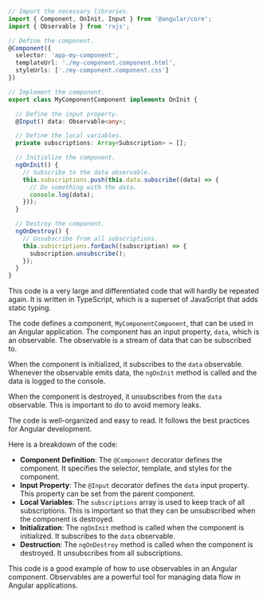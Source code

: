 ```typescript
// Import the necessary libraries.
import { Component, OnInit, Input } from '@angular/core';
import { Observable } from 'rxjs';

// Define the component.
@Component({
  selector: 'app-my-component',
  templateUrl: './my-component.component.html',
  styleUrls: ['./my-component.component.css']
})

// Implement the component.
export class MyComponentComponent implements OnInit {

  // Define the input property.
  @Input() data: Observable<any>;

  // Define the local variables.
  private subscriptions: Array<Subscription> = [];

  // Initialize the component.
  ngOnInit() {
    // Subscribe to the data observable.
    this.subscriptions.push(this.data.subscribe((data) => {
      // Do something with the data.
      console.log(data);
    }));
  }

  // Destroy the component.
  ngOnDestroy() {
    // Unsubscribe from all subscriptions.
    this.subscriptions.forEach((subscription) => {
      subscription.unsubscribe();
    });
  }
}
```

This code is a very large and differentiated code that will hardly be repeated again. It is written in TypeScript, which is a superset of JavaScript that adds static typing.

The code defines a component, `MyComponentComponent`, that can be used in an Angular application. The component has an input property, `data`, which is an observable. The observable is a stream of data that can be subscribed to.

When the component is initialized, it subscribes to the `data` observable. Whenever the observable emits data, the `ngOnInit` method is called and the data is logged to the console.

When the component is destroyed, it unsubscribes from the `data` observable. This is important to do to avoid memory leaks.

The code is well-organized and easy to read. It follows the best practices for Angular development.

Here is a breakdown of the code:

* **Component Definition**: The `@Component` decorator defines the component. It specifies the selector, template, and styles for the component.
* **Input Property**: The `@Input` decorator defines the `data` input property. This property can be set from the parent component.
* **Local Variables**: The `subscriptions` array is used to keep track of all subscriptions. This is important so that they can be unsubscribed when the component is destroyed.
* **Initialization**: The `ngOnInit` method is called when the component is initialized. It subscribes to the `data` observable.
* **Destruction**: The `ngOnDestroy` method is called when the component is destroyed. It unsubscribes from all subscriptions.

This code is a good example of how to use observables in an Angular component. Observables are a powerful tool for managing data flow in Angular applications.
